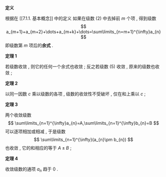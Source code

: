 
**定义**

根据在 [[7.1.1. 基本概念]] 中的定义
如果在级数 (2) 中去掉前 $\displaystyle m$ 个项 , 得到级数
$$
a_{m+1}+a_{m+2}+\dots+a_{m+k}+\dots=\sum\limits_{n=m+1}^{\infty}a_{n}
$$
即级数第 $\displaystyle m$ 项后的**余式** . 

**定理 1**

若级数收敛 , 则它的任何一个余式也收敛 ; 反之若级数 (5) 收敛 , 原来的级数也收敛 ;

**定理 2**

以同一因数 $\displaystyle c$ 乘以级数的各项 , 级数的收敛性不受破坏 , 仅在和上乘以 $\displaystyle c$ ;

**定理 3**

两个收敛级数
$$
\sum\limits_{n=1}^{\infty}a_{n}=A,\sum\limits_{n=1}^{\infty}b_{n}=B
$$
可以逐项相加或相减 , 于是级数
$$
\sum\limits_{n=1}^{\infty}(a_{n}\pm b_{n})
$$
也收敛 , 它的和相应的等于 $\displaystyle A\pm B$ ;

**定理 4**

收敛级数的通项 $\displaystyle a_{n}$ 趋于 $\displaystyle 0$ .

